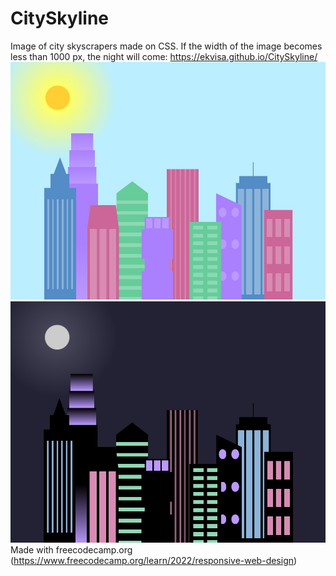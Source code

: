 # CitySkyline
Image of city skyscrapers made on CSS. If the width of the image becomes less than 1000 px, the night will come: https://ekvisa.github.io/CitySkyline/ \
![Day](https://github.com/Ekvisa/pics/blob/main/CitySkyline_day.jpg)\
![Night](https://github.com/Ekvisa/pics/blob/main/CitySkyline_night.jpg)\
Made with freecodecamp.org (https://www.freecodecamp.org/learn/2022/responsive-web-design)
